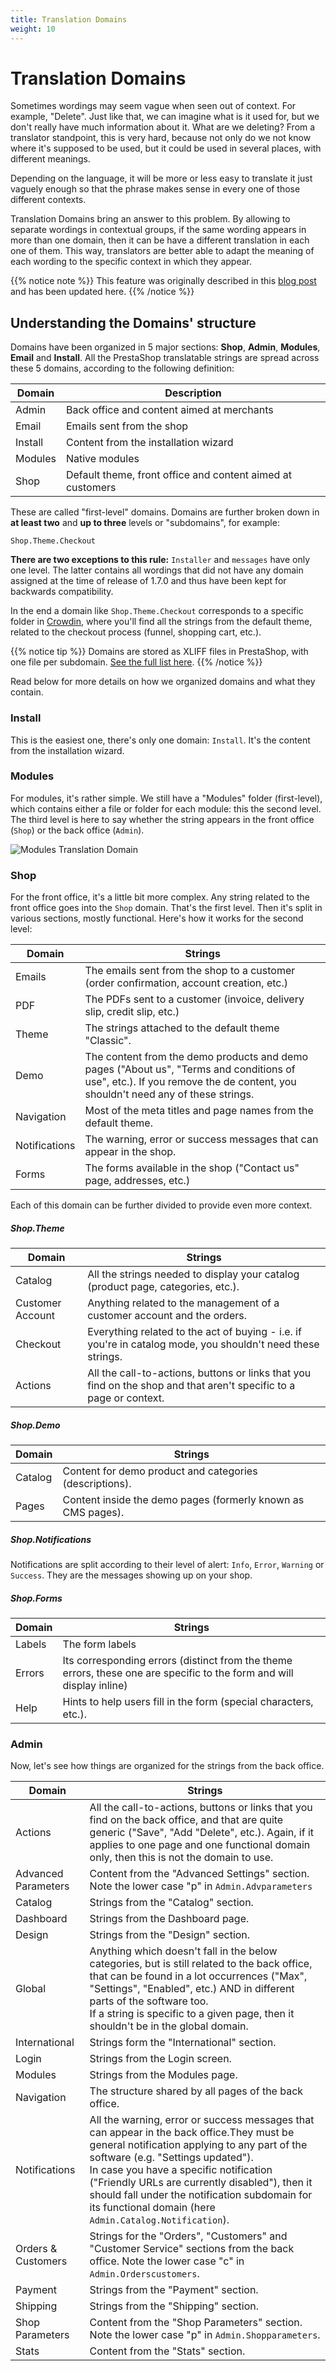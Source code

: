 ```yaml
---
title: Translation Domains
weight: 10
---
```


# Translation Domains

Sometimes wordings may seem vague when seen out of context. For example, "Delete". Just like that, we can imagine what is it used for, but we don't really have much information about it. What are we deleting? From a translator standpoint, this is very hard, because not only do we not know where it's supposed to be used, but it could be used in several places, with different meanings. 

Depending on the language, it will be more or less easy to translate it just vaguely enough so that the phrase makes sense in every one of those different contexts.

Translation Domains bring an answer to this problem. By allowing to separate wordings in contextual groups, if the same wording appears in more than one domain, then it can be have a different translation in each one of them. This way, translators are better able to adapt the meaning of each wording to the specific context in which they appear.

{{% notice note %}}
This feature was originally described in this [blog post](http://build.prestashop.com/news/new-translation-system-prestashop-17/) and has been updated here.
{{% /notice %}}

## Understanding the Domains' structure

Domains have been organized in 5 major sections: **Shop**, **Admin**, **Modules**, **Email** and **Install**. All the PrestaShop translatable strings are spread across these 5 domains, according to the following definition:

| Domain | Description
| --- | ---
| Admin | Back office and content aimed at merchants
| Email | Emails sent from the shop
| Install | Content from the installation wizard
| Modules | Native modules
| Shop | Default theme, front office and content aimed at customers

These are called "first-level" domains. Domains are further broken down in **at least two** and **up to three** levels or "subdomains", for example:

```text
Shop.Theme.Checkout
```

**There are two exceptions to this rule:** `Installer` and `messages` have only one level. The latter contains all wordings that did not have any domain assigned at the time of release of 1.7.0 and thus have been kept for backwards compatibility.

In the end a domain like `Shop.Theme.Checkout` corresponds to a specific folder in [Crowdin](https://crowdin.com/project/prestashop-official), where you'll find all the strings from the default theme, related to the checkout process (funnel, shopping cart, etc.).

{{% notice tip %}}
Domains are stored as XLIFF files in PrestaShop, with one file per subdomain. [See the full list here](https://github.com/PrestaShop/PrestaShop/tree/develop/app/Resources/translations/default).
{{% /notice %}} 

Read below for more details on how we organized domains and what they contain.

### Install

This is the easiest one, there's only one domain: `Install`. It's the content from the installation wizard.

### Modules

For modules, it's rather simple. We still have a "Modules" folder (first-level), which contains either a file or folder for each module: this the second level.
The third level is here to say whether the string appears in the front office (`Shop`) or the back office (`Admin`).

![Modules Translation Domain](../img/domains-modules.png)

###  Shop

For the front office, it's a little bit more complex. Any string related to the front office goes into the `Shop` domain. That's the first level. Then it's split in various sections, mostly functional. Here's how it works for the second level:

| Domain | Strings
| ---------- | --------
| Emails | The emails sent from the shop to a customer (order confirmation, account creation, etc.)
| PDF | The PDFs sent to a customer (invoice, delivery slip, credit slip, etc.)
| Theme | The strings attached to the default theme "Classic".
| Demo | The content from the demo products and demo pages ("About us", "Terms and conditions of use", etc.). If you remove the de content, you shouldn't need any of these strings. |
| Navigation | Most of the meta titles and page names from the default theme.
| Notifications | The warning, error or success messages that can appear in the shop.
| Forms | The forms available in the shop ("Contact us" page, addresses, etc.)

Each of this domain can be further divided to provide even more context.

##### Shop.Theme

| Domain | Strings
| --- | ---
| Catalog | All the strings needed to display your catalog (product page, categories, etc.).
| Customer Account | Anything related to the management of a customer account and the orders.
| Checkout | Everything related to the act of buying - i.e. if you're in catalog mode, you shouldn't need these strings.
| Actions | All the call-to-actions, buttons or links that you find on the shop and that aren't specific to a page or context.

##### Shop.Demo

| Domain | Strings
| --- | ---
| Catalog | Content for demo product and categories (descriptions).
| Pages | Content inside the demo pages (formerly known as CMS pages).

##### Shop.Notifications

Notifications are split according to their level of alert: `Info`, `Error`, `Warning` or `Success`. They are the messages showing up on your shop.

##### Shop.Forms

| Domain | Strings
| --- | ---
| Labels | The form labels
| Errors | Its corresponding errors (distinct from the theme errors, these one are specific to the form and will display inline)
| Help | Hints to help users fill in the form (special characters, etc.).

###  Admin

Now, let's see how things are organized for the strings from the back office.

| Domain | Strings
| ---------- | --------
| Actions | All the call-to-actions, buttons or links that you find on the back office, and that are quite generic ("Save", "Add "Delete", etc.). Again, if it applies to one page and one functional domain only, then this is not the domain to use.
| Advanced Parameters | Content from the "Advanced Settings" section. Note the lower case "p" in `Admin.Advparameters`
| Catalog | Strings from the "Catalog" section.
| Dashboard | Strings from the Dashboard page.
| Design | Strings from the "Design" section.
| Global | Anything which doesn't fall in the below categories, but is still related to the back office, that can be found in a lot  occurrences ("Max", "Settings", "Enabled", etc.) AND in different parts of the software too. <br/>If a string is specific to a given page, then it shouldn't be in the global domain.
| International | Strings form the "International" section.
| Login | Strings from the Login screen.
| Modules | Strings from the Modules page.
| Navigation | The structure shared by all pages of the back office.
| Notifications | All the warning, error or success messages that can appear in the back office.They must be general notification applying to any part of the software (e.g. "Settings updated").<br/> In case you have a specific notification ("Friendly URLs are currently disabled"), then it should fall under the notification subdomain for its functional domain (here `Admin.Catalog.Notification`).
| Orders & Customers | Strings for the "Orders", "Customers" and "Customer Service" sections from the back office. Note the lower case "c" in `Admin.Orderscustomers`.
| Payment | Strings from the "Payment" section.
| Shipping | Strings from the "Shipping" section.
| Shop Parameters | Content from the "Shop Parameters" section. Note the lower case "p" in `Admin.Shopparameters`.
| Stats | Content from the "Stats" section.

